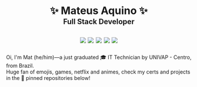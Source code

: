 <h1 align="center">✨ Mateus Aquino ✨<br/>
  <sup>
    <sup>Full Stack Developer</sup>
    <br/>
    
[![](https://img.shields.io/badge/-LinkedIn-blue?&logo=Linkedin&logoColor=fefefe)](https://www.linkedin.com/in/mateusaquino)
[![](https://img.shields.io/badge/-StackOverflow-ef8236?&logoColor=fefefe&logo=StackOverflow)](https://stackoverflow.com/users/7225971/mateus?tab=profile)
[![](https://img.shields.io/badge/-Behance-0056ff?&logoColor=fefefe&logo=behance)](https://www.behance.net/MateusAqb)
[![](https://img.shields.io/badge/-Instagram-8134af?&logoColor=fefefe&logo=instagram)](https://www.instagram.com/mateusakino)
[![](https://img.shields.io/badge/-Mafios%231972-7289da?&logoColor=fefefe&logo=discord)](https://discord.com/users/138391131561000960)
  </sup>
</h1>
<p>
  Oi, I'm Mat (he/him)—a just graduated 🎓 IT Technician by UNIVAP - Centro, from Brazil.<br/>
  Huge fan of emojis, games, netflix and animes, check my certs and projects in the 📌 pinned repositories below!
<p>
